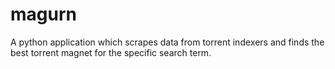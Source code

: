 # magurn
A python application which scrapes data from torrent indexers and finds the best torrent magnet for the specific search term.
